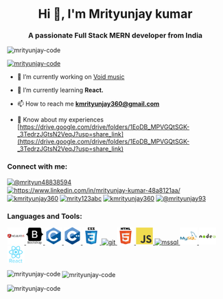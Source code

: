 <h1 align="center">Hi 👋, I'm Mrityunjay kumar</h1>
<h3 align="center">A passionate Full Stack MERN developer from India</h3>

<p align="left"> <img src="https://komarev.com/ghpvc/?username=mrityunjay-code&label=Profile%20views&color=0e75b6&style=flat" alt="mrityunjay-code" /> </p>

<p align="left"> <a href="https://github.com/ryo-ma/github-profile-trophy"><img src="https://github-profile-trophy.vercel.app/?username=mrityunjay-code" alt="mrityunjay-code" /></a> </p> 

<!-- <p align="left"> <a href="https://twitter.com/@mrityun48838594" target="blank"><img src="https://img.shields.io/twitter/follow/@mrityun48838594?logo=twitter&style=for-the-badge" alt="@mrityun48838594" /></a> </p> -->

- 🔭 I’m currently working on [Void music](https://github.com/Mrityunjay-code)

- 🌱 I’m currently learning **React.**

- 📫 How to reach me **kmrityunjay360@gmail.com**

- 📄 Know about my experiences [https://drive.google.com/drive/folders/1EoDB_MPVGQtSGK-_3TedrzJGtsN2VeqJ?usp=share_link](https://drive.google.com/drive/folders/1EoDB_MPVGQtSGK-_3TedrzJGtsN2VeqJ?usp=share_link)

<h3 align="left">Connect with me:</h3>
<p align="left">
<a href="https://twitter.com/@mrityun48838594" target="blank"><img align="center" src="https://raw.githubusercontent.com/rahuldkjain/github-profile-readme-generator/master/src/images/icons/Social/twitter.svg" alt="@mrityun48838594" height="30" width="40" /></a>
<a href="https://www.linkedin.com/in/mrityunjay-kumar-48a8121aa/" target="blank"><img align="center" src="https://raw.githubusercontent.com/rahuldkjain/github-profile-readme-generator/master/src/images/icons/Social/linked-in-alt.svg" alt="https://www.linkedin.com/in/mrityunjay-kumar-48a8121aa/" height="30" width="40" /></a>
<a href="https://instagram.com/kmrityunjay360" target="blank"><img align="center" src="https://raw.githubusercontent.com/rahuldkjain/github-profile-readme-generator/master/src/images/icons/Social/instagram.svg" alt="kmrityunjay360" height="30" width="40" /></a>
<a href="https://www.codechef.com/users/mrity123abc" target="blank"><img align="center" src="https://cdn.jsdelivr.net/npm/simple-icons@3.1.0/icons/codechef.svg" alt="mrity123abc" height="30" width="40" /></a>
<a href="https://www.hackerrank.com/kmrityunjay360" target="blank"><img align="center" src="https://raw.githubusercontent.com/rahuldkjain/github-profile-readme-generator/master/src/images/icons/Social/hackerrank.svg" alt="kmrityunjay360" height="30" width="40" /></a>
<a href="https://www.hackerearth.com/@mrityunjay93" target="blank"><img align="center" src="https://raw.githubusercontent.com/rahuldkjain/github-profile-readme-generator/master/src/images/icons/Social/hackerearth.svg" alt="@mrityunjay93" height="30" width="40" /></a>
</p>

<h3 align="left">Languages and Tools:</h3>
<p align="left"> <a href="https://angular.io" target="_blank" rel="noreferrer"> <img src="https://raw.githubusercontent.com/devicons/devicon/master/icons/angularjs/angularjs-original-wordmark.svg" alt="angularjs" width="40" height="40"/> </a> <a href="https://getbootstrap.com" target="_blank" rel="noreferrer"> <img src="https://raw.githubusercontent.com/devicons/devicon/master/icons/bootstrap/bootstrap-plain-wordmark.svg" alt="bootstrap" width="40" height="40"/> </a> <a href="https://www.cprogramming.com/" target="_blank" rel="noreferrer"> <img src="https://raw.githubusercontent.com/devicons/devicon/master/icons/c/c-original.svg" alt="c" width="40" height="40"/> </a> <a href="https://www.w3schools.com/cpp/" target="_blank" rel="noreferrer"> <img src="https://raw.githubusercontent.com/devicons/devicon/master/icons/cplusplus/cplusplus-original.svg" alt="cplusplus" width="40" height="40"/> </a> <a href="https://www.w3schools.com/css/" target="_blank" rel="noreferrer"> <img src="https://raw.githubusercontent.com/devicons/devicon/master/icons/css3/css3-original-wordmark.svg" alt="css3" width="40" height="40"/> </a> <a href="https://git-scm.com/" target="_blank" rel="noreferrer"> <img src="https://www.vectorlogo.zone/logos/git-scm/git-scm-icon.svg" alt="git" width="40" height="40"/> </a> <a href="https://www.w3.org/html/" target="_blank" rel="noreferrer"> <img src="https://raw.githubusercontent.com/devicons/devicon/master/icons/html5/html5-original-wordmark.svg" alt="html5" width="40" height="40"/> </a> <a href="https://developer.mozilla.org/en-US/docs/Web/JavaScript" target="_blank" rel="noreferrer"> <img src="https://raw.githubusercontent.com/devicons/devicon/master/icons/javascript/javascript-original.svg" alt="javascript" width="40" height="40"/> </a> <a href="https://www.microsoft.com/en-us/sql-server" target="_blank" rel="noreferrer"> <img src="https://www.svgrepo.com/show/303229/microsoft-sql-server-logo.svg" alt="mssql" width="40" height="40"/> </a> <a href="https://www.mysql.com/" target="_blank" rel="noreferrer"> <img src="https://raw.githubusercontent.com/devicons/devicon/master/icons/mysql/mysql-original-wordmark.svg" alt="mysql" width="40" height="40"/> </a> <a href="https://nodejs.org" target="_blank" rel="noreferrer"> <img src="https://raw.githubusercontent.com/devicons/devicon/master/icons/nodejs/nodejs-original-wordmark.svg" alt="nodejs" width="40" height="40"/> </a> <a href="https://reactjs.org/" target="_blank" rel="noreferrer"> <img src="https://raw.githubusercontent.com/devicons/devicon/master/icons/react/react-original-wordmark.svg" alt="react" width="40" height="40"/> </a> </p>

<p><img align="left" src="https://github-readme-stats.vercel.app/api/top-langs?username=mrityunjay-code&show_icons=true&locale=en&layout=compact" alt="mrityunjay-code" /></p>

<p>&nbsp;<img align="center" src="https://github-readme-stats.vercel.app/api?username=mrityunjay-code&show_icons=true&locale=en" alt="mrityunjay-code" /></p>

<p><img align="center" src="https://github-readme-streak-stats.herokuapp.com/?user=mrityunjay-code&" alt="mrityunjay-code" /></p>
